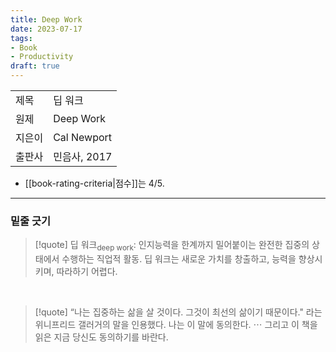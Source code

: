 ```yaml
---
title: Deep Work
date: 2023-07-17
tags:
- Book
- Productivity
draft: true
---
```


| | |
| --- | --- |
| 제목 | 딥 워크 |
| 원제 | Deep Work |
| 지은이 | Cal Newport |
| 출판사 | 민음사, 2017 |


- [[book-rating-criteria|점수]]는 4/5.



---
### 밑줄 긋기
> [!quote]
> 딥 워크<sub>deep work</sub>: 인지능력을 한계까지 밀어붙이는 완전한 집중의 상태에서 수행하는 직업적 활동. 딥 워크는 새로운 가치를 창출하고, 능력을 향상시키며, 따라하기 어렵다.

<BR />

> [!quote] “나는 집중하는 삶을 살 것이다. 그것이 최선의 삶이기 때문이다." 라는 위니프리드 갤러거의 말을 인용했다. 나는 이 말에 동의한다. $\cdots$ 그리고 이 책을 읽은 지금 당신도 동의하기를 바란다.